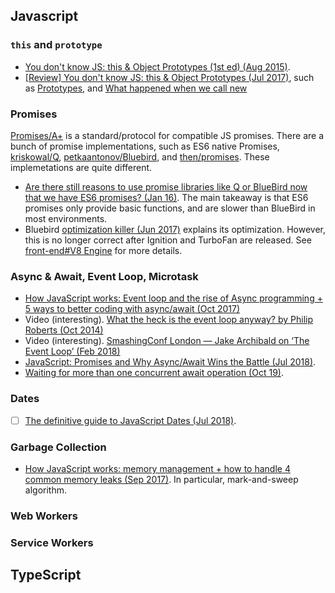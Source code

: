 ## Javascript


### `this` and `prototype`
* [You don't know JS: this & Object Prototypes (1st ed) (Aug 2015)](https://github.com/getify/You-Dont-Know-JS/tree/1st-ed/this%20%26%20object%20prototypes).
* [[Review] You don't know JS: this & Object Prototypes (Jul 2017)](http://blog.ifyouseewendy.com/blog/2017/07/03/review-you-dont-know-js-this-and-object-prototypes), such as [Prototypes](http://blog.ifyouseewendy.com/blog/2017/07/03/review-you-dont-know-js-this-and-object-prototypes/#prototypes), and [What happened when we call new](http://blog.ifyouseewendy.com/blog/2017/07/03/review-you-dont-know-js-this-and-object-prototypes/#what-happened-when-we-callnew-)

### Promises
[Promises/A+](https://promisesaplus.com/) is a standard/protocol for compatible JS promises. There are a bunch of promise implementations, such as ES6 native Promises, [kriskowal/Q](https://github.com/kriskowal/q/blob/v1/design/README.md), [petkaantonov/Bluebird](https://github.com/petkaantonov/bluebird), and [then/promises](https://github.com/then/promise/blob/master/src/core.js). These implemetations are quite different.
* [Are there still reasons to use promise libraries like Q or BlueBird now that we have ES6 promises? (Jan 16)](https://stackoverflow.com/questions/34960886/are-there-still-reasons-to-use-promise-libraries-like-q-or-bluebird-now-that-we/34961040). The main takeaway is that ES6 promises only provide basic functions, and are slower than BlueBird in most environments.
* Bluebird [optimization killer (Jun 2017)](https://github.com/petkaantonov/bluebird/wiki/Optimization-killers) explains its optimization. However, this is no longer correct after Ignition and TurboFan are released. See [front-end#V8 Engine](../../front-end/README.md) for more details.

### Async & Await, Event Loop, Microtask
* [How JavaScript works: Event loop and the rise of Async programming + 5 ways to better coding with async/await (Oct 2017)](https://blog.sessionstack.com/how-javascript-works-event-loop-and-the-rise-of-async-programming-5-ways-to-better-coding-with-2f077c4438b5)
* Video (interesting). [What the heck is the event loop anyway? by Philip Roberts (Oct 2014)](https://www.youtube.com/embed/8aGhZQkoFbQ)
* Video (interesting). [SmashingConf London — Jake Archibald on ‘The Event Loop’ (Feb 2018)](https://vimeo.com/254947206)
* [JavaScript: Promises and Why Async/Await Wins the Battle (Jul 2018)](https://dev.to/nickparsons/javascript-promises-and-why-asyncawait-wins-the-battle-1g8a).
* [Waiting for more than one concurrent await operation (Oct 19)](https://stackoverflow.com/questions/46889290/waiting-for-more-than-one-concurrent-await-operation).

### Dates
- [ ] [The definitive guide to JavaScript Dates (Jul 2018)](https://flaviocopes.com/javascript-dates/).

### Garbage Collection
* [How JavaScript works: memory management + how to handle 4 common memory leaks (Sep 2017)](https://blog.sessionstack.com/how-javascript-works-memory-management-how-to-handle-4-common-memory-leaks-3f28b94cfbec). In particular, mark-and-sweep algorithm.

### Web Workers


### Service Workers



## TypeScript
